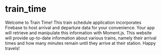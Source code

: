 # train_time
 Welcome to Train Time! This train schedule application incorporates Firebase to host arrival and departure data for your convenience. Your app will retrieve and manipulate this information with Moment.js. This website will provide up-to-date information about various trains, namely their arrival times and how many minutes remain until they arrive at their station.
 Happy travels!

